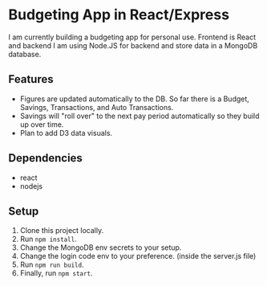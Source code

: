 # Budgeting App in React/Express
I am currently building a budgeting app for personal use. 
Frontend is React and backend I am using Node.JS for backend and store data in a MongoDB database.


## Features
- Figures are updated automatically to the DB. So far there is a Budget, Savings, Transactions, and Auto Transactions.
- Savings will "roll over" to the next pay period automatically so they build up over time.
- Plan to add D3 data visuals.

## Dependencies
- react
- nodejs

## Setup
1. Clone this project locally.
2. Run `npm install`.
3. Change the MongoDB env secrets to your setup.
4. Change the login code env to your preference. (inside the server.js file)
5. Run `npm run build`.
6. Finally, run `npm start`.
